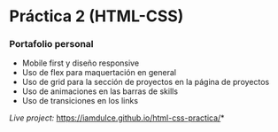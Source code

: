 # Práctica 2 (HTML-CSS)

### Portafolio personal

-   Mobile first y diseño responsive
-   Uso de flex para maquertación en general
-   Uso de grid para la sección de proyectos en la página de proyectos
-   Uso de animaciones en las barras de skills
-   Uso de transiciones en los links

_Live project:_ https://iamdulce.github.io/html-css-practica/*
